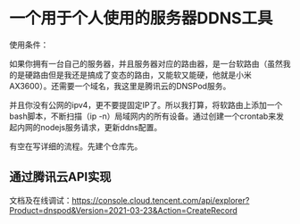 # 一个用于个人使用的服务器DDNS工具

使用条件：

如果你拥有一台自己的服务器，并且服务器对应的路由器，是一台软路由（虽然我的是硬路由但是我还是搞成了变态的路由，又能软又能硬，他就是小米AX3600）。还需要一个域名，我这里是腾讯云的DNSPod服务。

并且你没有公网的ipv4，更不要提固定IP了。所以我打算，将软路由上添加一个bash脚本，不断扫描（ip -n）局域网内的所有设备。通过创建一个crontab来发起内网的nodejs服务请求，更新ddns配置。

有空在写详细的流程。先建个仓库先。

## 通过腾讯云API实现

文档及在线调试：<https://console.cloud.tencent.com/api/explorer?Product=dnspod&Version=2021-03-23&Action=CreateRecord>
